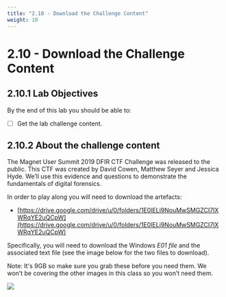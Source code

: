 ```yaml
---
title: "2.10 - Download the Challenge Content"
weight: 10
---
```


# 2.10 - Download the Challenge Content

## 2.10.1 Lab Objectives

By the end of this lab you should be able to:
- [ ] Get the lab challenge content.

## 2.10.2 About the challenge content
The Magnet User Summit 2019 DFIR CTF Challenge was released to the public. This CTF was created by David Cowen, Matthew Seyer and Jessica Hyde. We’ll use this evidence and questions to demonstrate the fundamentals of digital forensics.

In order to play along you will need to download the artefacts: 
- [https://drive.google.com/drive/u/0/folders/1E0lELj9NouMwSMGZCI7lXWRqYE2uQCpW](https://drive.google.com/drive/u/0/folders/1E0lELj9NouMwSMGZCI7lXWRqYE2uQCpW)

Specifically, you will need to download the Windows *E01 file* and the associated text file (see the image below for the two files to download). 

Note: It's 9GB so make sure you grab these before you need them. We won’t be covering the other images in this class so you won’t need them.

![](<../../images/2.10 - 1.png>)